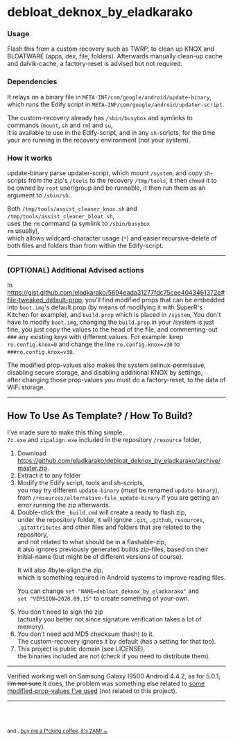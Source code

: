 <h1>debloat_deknox_by_eladkarako</h1>

<h3>Usage</h3>
Flash this from a custom recovery such as TWRP,  
to clean up KNOX and BLOATWARE (apps, dex, file, folders).  
Afterwards manually clean-up cache and dalvik-cache, a factory-reset is advised but not required.  


<h3>Dependencies</h3>
It relays on a binary file in <code>META-INF/com/google/android/update-binary</code>,  
which runs the Edify script in <code>META-INF/com/google/android/updater-script</code>.  

The custom-recovery already has <code>/sbin/busybox</code> and symlinks to commands (<code>mount</code>, <code>sh</code> and <code>rm</code>) and <code>su</code>,  
it is available to use in the Edify-script, and in any <code>sh</code>-scripts, for the time your are running in the recovery environment (not your system).  


<h3>How it works</h3>
update-binary parse updater-script, which mount <code>/system</code>,  
and copy <code>sh</code>-scripts from the zip's <code>/tools</code> to the recovery <code>/tmp/tools</code>,  
it then <code>chmod</code> it to be owned by <code>root</code> user/group and be runnable,  
it then run them as an argument to <code>/sbin/sh</code>.  

Both <code>/tmp/tools/assist_cleaner_knox.sh</code> and <code>/tmp/tools/assist_cleaner_bloat.sh</code>,  
uses the <code>rm</code> command (a symlink to <code>/sbin/busybox rm</code> usually),  
which allows wildcard-character usage (<code>*</code>) and easier recursive-delete of both files and folders than from within the Edify-script.  

<hr/>

<h3>(OPTIONAL) Additional Advised actions</h3>
In <a href="https://gist.github.com/eladkarako/5694eada31277fdc75cee4043461372e#file-tweaked_default-prop">https://gist.github.com/eladkarako/5694eada31277fdc75cee4043461372e#file-tweaked_default-prop</a>,  
you'll find modified props that can be embedded into <code>boot.img</code>'s default.prop (by means of modifying it with SuperR's Kitchen for example),  
and <code>build.prop</code> which is placed in <code>/system</code>,  
You don't have to modify <code>boot.img</code>, changing the <code>build.prop</code> in your </code>/system</code> is just fine,  
you just copy the values to the head of the file,  
and commenting-out <code>###</code> any existing keys with different values.  
For example: keep <code>ro.config.knox=0</code> and change the line <code>ro.config.knox=v30</code> to <code>###ro.config.knox=v30</code>.  

The modified prop-values also makes the system selinux-permissive, disabling secure storage, and disabling additional KNOX by settings,  
after changing those prop-values you must do a factory-reset, to the data of WiFi storage.

<hr/>

<h2>How To Use As Template? / How To Build?</h2>

I've made sure to make this thing simple,  
<code>7z.exe</code> and <code>zipalign.exe</code> included in the repository <code>/resource</code> folder,  

<ol>
<li>
Download <a href="https://github.com/eladkarako/debloat_deknox_by_eladkarako/archive/master.zip">https://github.com/eladkarako/debloat_deknox_by_eladkarako/archive/master.zip</a>.
</li>
<li>
Extract it to any folder
</li>
<li>
Modify the Edify script, tools and sh-scripts,<br/>
you may try different <code>update-binary</code> (must be renamed <code>update-binary</code>),<br/>
from <code>/resources/alternative-file_update-binary</code> if you are getting an error running the zip afterwards. <br/>
</li>
<li>
Double-click the <code>_build.cmd</code> will create a ready to flash zip,<br/>
under the repository folder, it will ignore <code>.git</code>, <code>.github</code>, <code>resources</code>, <br/>
<code>.gitattributes</code> and other files and folders that are related to the repository, <br/>
and not related to what should be in a flashable-zip, <br/>
it also ignores previously generated builds zip-files, based on their initial-name (but might be of different versions of course). <br/>

It will also 4byte-align the zip, <br/>
which is something required in Android systems to improve reading files. <br/>

You can change <code>set "NAME=debloat_deknox_by_eladkarako"</code> and <br/>
<code>set "VERSION=2020.09.15"</code> to create something of your-own.
</li>
<li>
You don't need to sign the zip <br/>
(actually you better not since signature verification takes a lot of memory).  
</li>
<li>
You don't need add MD5 checksum (hash) to it. <br/>
The custom-recovery ignores it by default (has a setting for that too).
</li>
<li>
This project is public domain (see LICENSE), <br/>
the binaries included are not (check if you need to distribute them).
</li>
</ol>

<hr/>
Verified working well on Samsung Galaxy I9500 Android 4.4.2,  
as for 5.0.1, <del>I'm not sure</del> it does, the problem was something else related to <a href="https://gist.github.com/eladkarako/5694eada31277fdc75cee4043461372e/revisions?diff=split#diff-1e21ff6e0e9a33f2ec5c07af0a0023d2">some modified-prop-values I've used</a> (not related to this project).
<hr/>

<br/>

<br/>

<sub>and...<a href="https://paypal.me/e1adkarak0/5">buy me a f*cking coffee, it's 2AM! ☕︎</a></sub>
